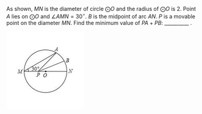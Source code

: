As shown, $MN$ is the diameter of circle $\bigodot O$ and the radius of $\bigodot O$ is 2. Point $A$ lies on $\bigodot O$ and $\angle AMN = 30^{\circ}$. $B$ is the midpoint of arc $AN$. $P$ is a movable point on the diameter $MN$. Find the minimum value of $PA + PB$: __________ .

![Image](mm_question.jpg)
